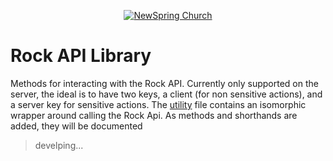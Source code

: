 <p align="center" >
  <a href="http://newspring.cc">
    <img src="https://s3.amazonaws.com/ns.images/newspring/icons/newspring-church-logo-black.png" alt="NewSpring Church" title="NewSpring Church" />
  </a>
</p>

Rock API Library
=======================

Methods for interacting with the Rock API. Currently only supported on the server, the ideal is to have two keys, a client (for non sensitive actions), and a server key for sensitive actions. The [utility](./utilities.js) file contains an isomorphic wrapper around calling the Rock Api. As methods and shorthands are added, they will be documented 

> develping...
